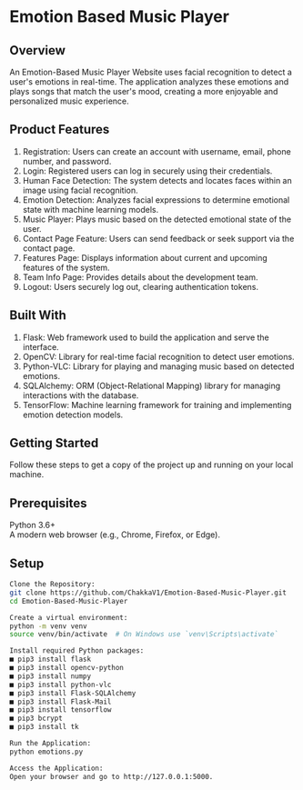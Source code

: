 # Emotion Based Music Player

## Overview 
An Emotion-Based Music Player Website uses facial recognition to detect a user's emotions in real-time. The application analyzes these emotions and plays songs that match the user's mood, creating a more enjoyable and personalized music experience.

## Product Features
1. Registration: Users can create an account with username, email, phone number, and password.
2. Login: Registered users can log in securely using their credentials.
3. Human Face Detection: The system detects and locates faces within an image using facial recognition.
4. Emotion Detection: Analyzes facial expressions to determine emotional state with machine learning models.
5. Music Player: Plays music based on the detected emotional state of the user.
6. Contact Page Feature: Users can send feedback or seek support via the contact page.
7. Features Page: Displays information about current and upcoming features of the system.
8. Team Info Page: Provides details about the development team.
9. Logout: Users securely log out, clearing authentication tokens.

## Built With
1. Flask: Web framework used to build the application and serve the interface. 
2. OpenCV: Library for real-time facial recognition to detect user emotions. 
3. Python-VLC: Library for playing and managing music based on detected emotions. 
4. SQLAlchemy: ORM (Object-Relational Mapping) library for managing interactions with the database.
5. TensorFlow: Machine learning framework for training and implementing emotion detection models.

## Getting Started
Follow these steps to get a copy of the project up and running on your local machine.

## Prerequisites
Python 3.6+   
A modern web browser (e.g., Chrome, Firefox, or Edge).

## Setup
```bash
Clone the Repository:
git clone https://github.com/ChakkaV1/Emotion-Based-Music-Player.git
cd Emotion-Based-Music-Player

Create a virtual environment:
python -m venv venv
source venv/bin/activate  # On Windows use `venv\Scripts\activate`

Install required Python packages:
■ pip3 install flask
■ pip3 install opencv-python
■ pip3 install numpy
■ pip3 install python-vlc
■ pip3 install Flask-SQLAlchemy
■ pip3 install Flask-Mail
■ pip3 install tensorflow
■ pip3 bcrypt
■ pip3 install tk

Run the Application:
python emotions.py

Access the Application:
Open your browser and go to http://127.0.0.1:5000.



